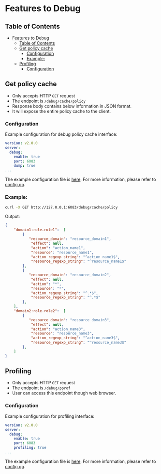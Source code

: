 # Features to Debug

<a id="markdown-table-of-contents" name="table-of-contents"></a>
## Table of Contents

<!-- TOC depthFrom:2 -->

- [Features to Debug](#features-to-debug)
    - [Table of Contents](#table-of-contents)
    - [Get policy cache](#get-policy-cache)
        - [Configuration](#configuration)
        - [Example:](#example)
    - [Profiling](#profiling)
        - [Configuration](#configuration-1)

<!-- /TOC -->

<a id="markdown-get-policy-cache" name="get-policy-cache"></a>
## Get policy cache

- Only accepts HTTP `GET` request
- The endpoint is `/debug/cache/policy`
- Response body contains below information in JSON format.
- It will expose the entire policy cache to the client.

<a id="markdown-configuration" name="configuration"></a>
### Configuration

Example configuration for debug policy cache interface:

```yaml
version: v2.0.0
server:
  debug:
    enable: true
    port: 6083
    dump: true
...
```

The example configuration file is [here](../test/data/example_config.yaml). For more information, please refer to [config.go](../config/config.go).

<a id="markdown-example" name="example"></a>
### Example:

```bash
curl -X GET http://127.0.0.1:6083/debug/cache/policy
```

Output:

```json
{
    "domain1:role.role1":  [
        {
           "resource_domain": "resource_domain1",
            "effect": null,
            "action": "action_name1",
            "resource": "resource_name1",
            "action_regexp_string": "^action_name1$",
            "resource_regexp_string": "^resource_name1$"
        },
        {
           "resource_domain": "resource_domain2",
            "effect": null,
            "action": "*",
            "resource": "*",
            "action_regexp_string": "^.*$",
            "resource_regexp_string": "^.*$"
        },
    ],
    "domain2:role.role2":  [
        {
           "resource_domain": "resource_domain3",
            "effect": null,
            "action": "action_name3",
            "resource": "resource_name3",
            "action_regexp_string": "^action_name3$",
            "resource_regexp_string": "^resource_name3$"
        },
    ]
}
```

<a id="markdown-profiling" name="profiling"></a>
## Profiling

- Only accepts HTTP `GET` request
- The endpoint is `/debug/pprof`
- User can access this endpoint though web browser.

<a id="markdown-configuration-1" name="configuration-1"></a>
### Configuration

Example configuration for profiling interface:

```yaml
version: v2.0.0
server:
  debug:
    enable: true
    port: 6083
    profiling: true
...
```

The example configuration file is [here](../test/data/example_config.yaml). For more information, please refer to [config.go](../config/config.go).
